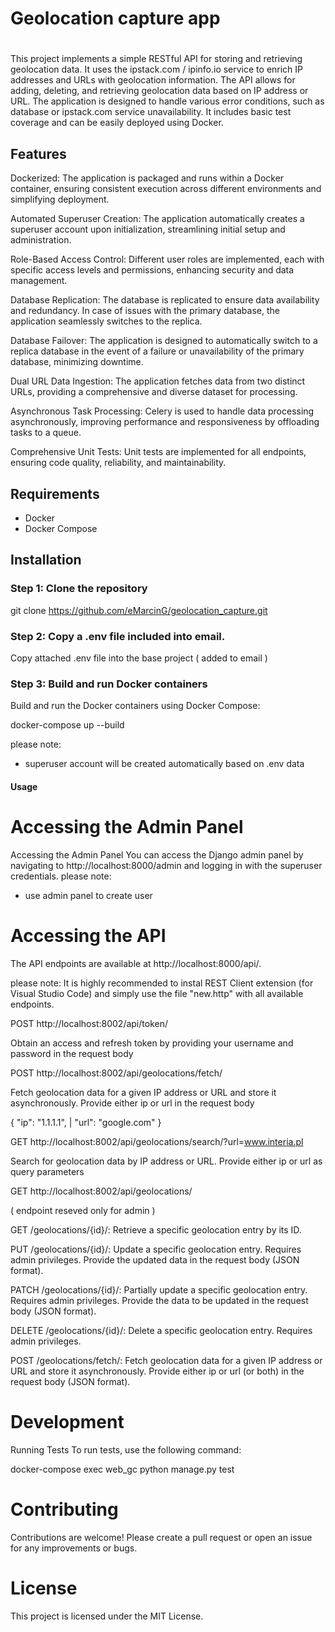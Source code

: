#
# Geolocation capture app
#

This project implements a simple RESTful API for storing and retrieving geolocation data.  It uses the ipstack.com / ipinfo.io service to enrich IP addresses and URLs with geolocation information.  The API allows for adding, deleting, and retrieving geolocation data based on IP address or URL.  The application is designed to handle various error conditions, such as database or ipstack.com service unavailability.  It includes basic test coverage and can be easily deployed using Docker.  

## Features

Dockerized: 
The application is packaged and runs within a Docker container, ensuring consistent execution across different environments and simplifying deployment.

Automated Superuser Creation: 
The application automatically creates a superuser account upon initialization, streamlining initial setup and administration.

Role-Based Access Control: 
Different user roles are implemented, each with specific access levels and permissions, enhancing security and data management.

Database Replication: 
The database is replicated to ensure data availability and redundancy. In case of issues with the primary database, the application seamlessly switches to the replica.

Database Failover: 
The application is designed to automatically switch to a replica database in the event of a failure or unavailability of the primary database, minimizing downtime.

Dual URL Data Ingestion: 
The application fetches data from two distinct URLs, providing a comprehensive and diverse dataset for processing.

Asynchronous Task Processing: 
Celery is used to handle data processing asynchronously, improving performance and responsiveness by offloading tasks to a queue.

Comprehensive Unit Tests:
Unit tests are implemented for all endpoints, ensuring code quality, reliability, and maintainability.

## Requirements

- Docker
- Docker Compose

## Installation

### Step 1: Clone the repository

git clone https://github.com/eMarcinG/geolocation_capture.git

### Step 2: Copy a .env file included into email.

Copy attached .env file into the base project ( added to email )

### Step 3:  Build and run Docker containers

Build and run the Docker containers using Docker Compose:

docker-compose up --build

please note: 
* superuser account will be created automatically based on .env data

#### Usage

# Accessing the Admin Panel

Accessing the Admin Panel
You can access the Django admin panel by navigating to http://localhost:8000/admin 
and logging in with the superuser credentials.
please note: 
* use admin panel to create user

# Accessing the API

The API endpoints are available at http://localhost:8000/api/.

please note:
It is highly recommended to instal REST Client extension (for Visual Studio Code) 
and simply use the file "new.http" with all available endpoints.


POST http://localhost:8002/api/token/

 Obtain an access and refresh token by providing your username and password in the request body

POST http://localhost:8002/api/geolocations/fetch/ 

Fetch geolocation data for a given IP address or URL and store it asynchronously.  Provide either ip or url in the request body

{
    "ip": "1.1.1.1", | "url": "google.com"
}

GET http://localhost:8002/api/geolocations/search/?url=www.interia.pl

Search for geolocation data by IP address or URL. Provide either ip or url as query parameters

GET http://localhost:8002/api/geolocations/

( endpoint reseved only for admin )

GET /geolocations/{id}/: Retrieve a specific geolocation entry by its ID.

PUT /geolocations/{id}/: Update a specific geolocation entry. Requires admin privileges. Provide the updated data in the request body (JSON format).

PATCH /geolocations/{id}/: Partially update a specific geolocation entry. Requires admin privileges. Provide the data to be updated in the request body (JSON format).

DELETE /geolocations/{id}/: Delete a specific geolocation entry. Requires admin privileges.

POST /geolocations/fetch/: Fetch geolocation data for a given IP address or URL and store it asynchronously.  Provide either ip or url (or both) in the request body (JSON format).


# Development
Running Tests
To run tests, use the following command:

docker-compose exec web_gc python manage.py test

# Contributing
Contributions are welcome! 
Please create a pull request or open an issue for any improvements or bugs.

# License
This project is licensed under the MIT License. 